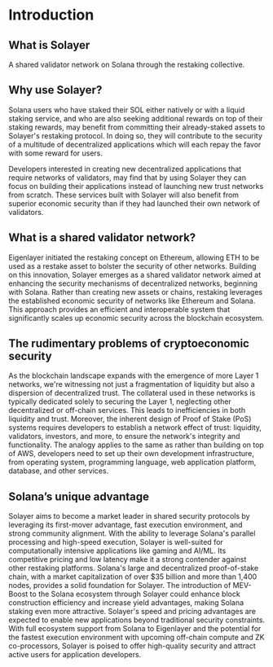 # Introduction

## **What is Solayer**

A shared validator network on Solana through the restaking collective.

## Why use Solayer?[​](https://docs.solayer.org/#why-use-solayer) <a href="#why-use-solayer" id="why-use-solayer"></a>

Solana users who have staked their SOL either natively or with a liquid staking service, and who are also seeking additional rewards on top of their staking rewards, may benefit from committing their already-staked assets to Solayer's restaking protocol. In doing so, they will contribute to the security of a multitude of decentralized applications which will each repay the favor with some reward for users.

Developers interested in creating new decentralized applications that require networks of validators, may find that by using Solayer they can focus on building their applications instead of launching new trust networks from scratch. These services built with Solayer will also benefit from superior economic security than if they had launched their own network of validators.

## **What is** a shared **validator network?**

Eigenlayer initiated the restaking concept on Ethereum, allowing ETH to be used as a restake asset to bolster the security of other networks. Building on this innovation, Solayer emerges as a shared validator network aimed at enhancing the security mechanisms of decentralized networks, beginning with Solana. Rather than creating new assets or chains, restaking leverages the established economic security of networks like Ethereum and Solana. This approach provides an efficient and interoperable system that significantly scales up economic security across the blockchain ecosystem.

## The rudimentary problems of cryptoeconomic security

As the blockchain landscape expands with the emergence of more Layer 1 networks, we're witnessing not just a fragmentation of liquidity but also a dispersion of decentralized trust. The collateral used in these networks is typically dedicated solely to securing the Layer 1, neglecting other decentralized or off-chain services. This leads to inefficiencies in both liquidity and trust. Moreover, the inherent design of Proof of Stake (PoS) systems requires developers to establish a network effect of trust: liquidity, validators, investors, and more, to ensure the network's integrity and functionality. The analogy applies to the same as rather than building on top of AWS, developers need to set up their own development infrastructure, from operating system, programming language, web application platform, database, and other services.

## **Solana’s unique advantage**

Solayer aims to become a market leader in shared security protocols by leveraging its first-mover advantage, fast execution environment, and strong community alignment. With the ability to leverage Solana's parallel processing and high-speed execution, Solayer is well-suited for computationally intensive applications like gaming and AI/ML. Its competitive pricing and low latency make it a strong contender against other restaking platforms. Solana's large and decentralized proof-of-stake chain, with a market capitalization of over $35 billion and more than 1,400 nodes, provides a solid foundation for Solayer. The introduction of MEV-Boost to the Solana ecosystem through Solayer could enhance block construction efficiency and increase yield advantages, making Solana staking even more attractive. Solayer's speed and pricing advantages are expected to enable new applications beyond traditional security constraints. With full ecosystem support from Solana to Eigenlayer and the potential for the fastest execution environment with upcoming off-chain compute and ZK co-processors, Solayer is poised to offer high-quality security and attract active users for application developers.
